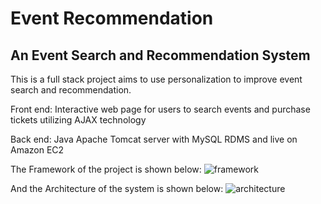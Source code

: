 # Event Recommendation
## An Event Search and Recommendation System

This is a full stack project aims to use personalization to improve event search and recommendation.

Front end: Interactive web page for users to search events and purchase tickets utilizing AJAX technology

Back end: Java Apache Tomcat server with MySQL RDMS and live on Amazon EC2

The Framework of the project is shown below:
![framework](https://user-images.githubusercontent.com/31113955/40943470-166d7324-6806-11e8-84dd-4e16f31614f0.png)

And the Architecture of the system is shown below:
![architecture](https://user-images.githubusercontent.com/31113955/40943643-c04315c0-6806-11e8-80bc-ba6bc700f0cc.png)
